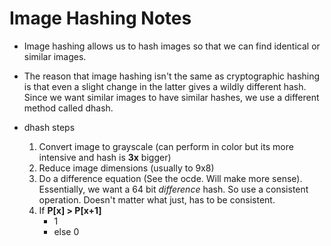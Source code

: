 # Image Hashing Notes

* Image hashing allows us to hash images so that we can find identical or similar images. 

* The reason that image hashing isn't the same as cryptographic hashing is that even a slight change in the latter gives a wildly different hash. Since we want similar images to have similar hashes, we use a different method called dhash.

* dhash steps
    1. Convert image to grayscale (can perform in color but its more intensive and hash is **3x** bigger)
    2. Reduce image dimensions (usually to 9x8)
    3. Do a difference equation (See the ocde. Will make more sense). Essentially, we want a 64 bit *difference* hash. So use a consistent operation. Doesn't matter what just, has to be consistent. 
    4. If **P[x] > P[x+1]**
        * 1
        * else 0